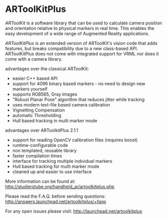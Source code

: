 ARToolKitPlus
=============

*ARToolKit* is a software library that can be used to calculate
camera position and orientation relative to physical markers
in real time. This enables the easy development of a wide range
of Augmented Reality applications.

*ARToolKitPlus* is an extended version of ARToolKit's vision code
that adds features, but breaks compatibility due to a new
class-based API. ARToolKitPlus does not come with integrated
support for VRML nor does it come with a camera library.

advantages over the classical ARToolKit:
* easier C++ based API
* support for 4096 binary based markers - no need to design new markers yourself
* supports RGB565, Gray images
* "Robust Planar Pose" algorithm that reduces jitter while tracking
* uses modern text-file based camera calibration
* Vignetting Compensation
* automatic Thresholding
* Hull based tracking in multi marker mode

advantages over ARToolkitPlus 2.1.1
* support for reading OpenCV calibration files (requires boost)
* runtime-configurable code
* non templated, reusable library
* faster compilation times
* interface for tracking multiple individual markers
* Hull based tracking for multi marker mode
* cleaned up and easier to use interface

More information can be found at:
http://studierstube.org/handheld_ar/artoolkitplus.php

Please read the F.A.Q. before sending questions:
http://answers.launchpad.net/artoolkitplus/+faqs

For any open issues please visit:
http://launchpad.net/artoolkitplus
